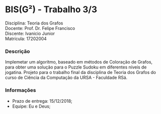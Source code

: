 # BIS(G²) - Trabalho 3/3 
Disciplina: Teoria dos Grafos    
Docente: Prof. Dr. Felipe Francisco      
Discente: Ivanicio Junior  
Matrícula: 17202004

### Descrição
Implemetar um algoritmo, baseado em métodos de Coloração de Grafos, para obter uma solução para o Puzzle Sudoku em diferentes níveis de jogatina. Projeto para o trabalho final da disciplina de Teoria dos Grafos do curso de Ciência da Computação da URSA - Faculdade RSá.

### Informações
  - Prazo de entrega: 15/12/2018;
  - Equipe: Eu e Deus;
